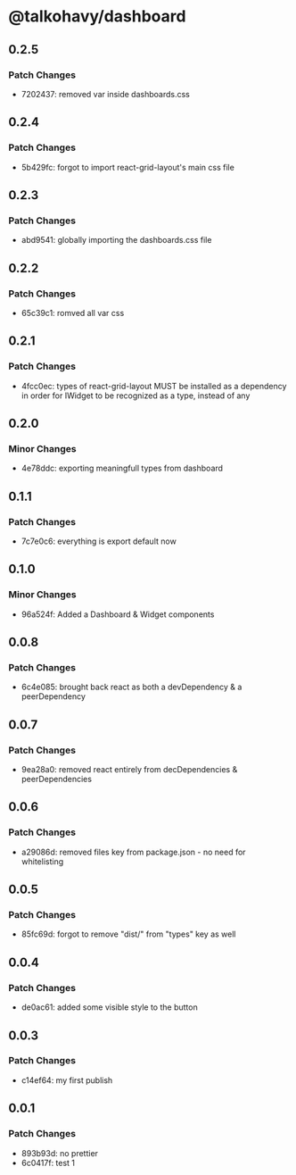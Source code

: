 # @talkohavy/dashboard

## 0.2.5

### Patch Changes

- 7202437: removed var inside dashboards.css

## 0.2.4

### Patch Changes

- 5b429fc: forgot to import react-grid-layout's main css file

## 0.2.3

### Patch Changes

- abd9541: globally importing the dashboards.css file

## 0.2.2

### Patch Changes

- 65c39c1: romved all var css

## 0.2.1

### Patch Changes

- 4fcc0ec: types of react-grid-layout MUST be installed as a dependency in order for IWidget to be recognized as a type, instead of any

## 0.2.0

### Minor Changes

- 4e78ddc: exporting meaningfull types from dashboard

## 0.1.1

### Patch Changes

- 7c7e0c6: everything is export default now

## 0.1.0

### Minor Changes

- 96a524f: Added a Dashboard & Widget components

## 0.0.8

### Patch Changes

- 6c4e085: brought back react as both a devDependency & a peerDependency

## 0.0.7

### Patch Changes

- 9ea28a0: removed react entirely from decDependencies & peerDependencies

## 0.0.6

### Patch Changes

- a29086d: removed files key from package.json - no need for whitelisting

## 0.0.5

### Patch Changes

- 85fc69d: forgot to remove "dist/" from "types" key as well

## 0.0.4

### Patch Changes

- de0ac61: added some visible style to the button

## 0.0.3

### Patch Changes

- c14ef64: my first publish

## 0.0.1

### Patch Changes

- 893b93d: no prettier
- 6c0417f: test 1
